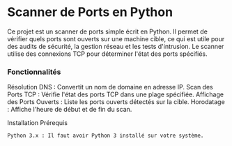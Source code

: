 # Scanner de Ports en Python

Ce projet est un scanner de ports simple écrit en Python. Il permet de vérifier quels ports sont ouverts sur une machine cible, ce qui est utile pour des audits de sécurité, la gestion réseau et les tests d'intrusion. Le scanner utilise des connexions TCP pour déterminer l'état des ports spécifiés.

### Fonctionnalités

Résolution DNS : Convertit un nom de domaine en adresse IP.
Scan des Ports TCP : Vérifie l'état des ports TCP dans une plage spécifiée.
Affichage des Ports Ouverts : Liste les ports ouverts détectés sur la cible.
Horodatage : Affiche l'heure de début et de fin du scan.

Installation
Prérequis

    Python 3.x : Il faut avoir Python 3 installé sur votre système.
